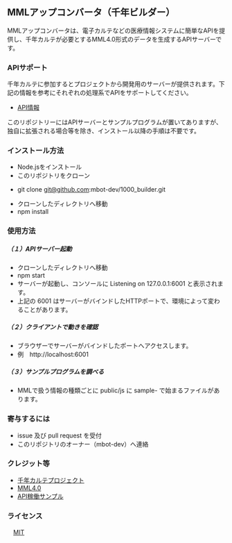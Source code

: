 ## MMLアップコンバータ（千年ビルダー）

MMLアップコンバータは、電子カルテなどの医療情報システムに簡単なAPIを提供し、千年カルテが必要とするMML4.0形式のデータを生成するAPIサーバーです。  


### APIサポート
千年カルテに参加するとプロジェクトから開発用のサーバーが提供されます。下記の情報を参考にそれぞれの処理系でAPIをサポートしてください。

 * [API情報](https://github.com/mbot-dev/1000_builder/wiki)


このリポジトリーにはAPIサーバーとサンプルプログラムが置いてありますが、独自に拡張される場合等を除き、インストール以降の手順は不要です。


### インストール方法
 * Node.jsをインストール
 * このリポジトリをクローン
  - git clone git@github.com:mbot-dev/1000_builder.git
 * クローンしたディレクトリへ移動
 * npm install


### 使用方法

##### （１）APIサーバー起動
 * クローンしたディレクトリへ移動
 * npm start
 * サーバーが起動し、コンソールに Listening on 127.0.0.1:6001 と表示されます。
 * 上記の 6001 はサーバーがバインドしたHTTPポートで、環境によって変わることがあります。

##### （２）クライアントで動きを確認
 * ブラウザーでサーバーがバインドしたポートへアクセスします。
 * 例　http://localhost:6001

##### （３）サンプルプログラムを調べる
 * MMLで扱う情報の種類ごとに public/js に sample- で始まるファイルがあります。


### 寄与するには
 * issue 及び pull request を受付
 * このリポジトリのオーナー（mbot-dev）へ連絡


### クレジット等
 * [千年カルテプロジェクト](https://www.facebook.com/gEHR-398609153661839/)
 * [MML4.0](http://www.medxml.net/MML40j/mml4.html)
 * [API稼働サンプル](https://1000-builder.au-syd.mybluemix.net)


### ライセンス
　[MIT](https://opensource.org/licenses/mit-license.php)
